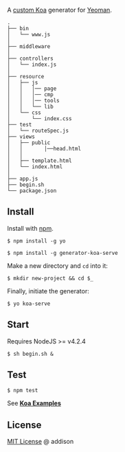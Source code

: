 A [custom Koa](http://koajs.com) generator for [Yeoman](http://yeoman.io).

    .
    ├── bin
    │   └── www.js
    │
    ├── middleware
    │
    ├── controllers
    │   └── index.js
    │
    ├── resource
    │   ├── js
    │   │	│── page
    │   │	│── cmp
    │   │	│── tools
    │   │	└── lib
    │   └── css
    │       └── index.css
    ├── test
    │   └── routeSpec.js
    ├── views
    │   ├── public
    │   │		│──head.html
    │   │
    │   ├── template.html
    │   └── index.html
    │
    ├── app.js
    ├── begin.sh
    └── package.json

## Install

Install with [npm](https://npmjs.org).

```
$ npm install -g yo
```

```
$ npm install -g generator-koa-serve
```

Make a new directory and ```cd``` into it:

```
$ mkdir new-project && cd $_
```

Finally, initiate the generator:

```
$ yo koa-serve
```

## Start

Requires NodeJS >= v4.2.4


```
$ sh begin.sh &
```

## Test

```
$ npm test
```

See [**Koa Examples**](https://github.com/koajs/examples/)

## License

[MIT License](http://en.wikipedia.org/wiki/MIT_License) @ addison